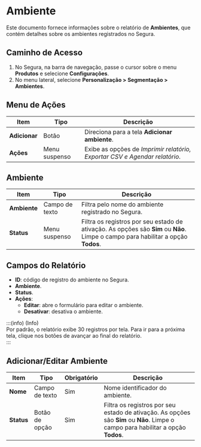 # Ambiente

Este documento fornece informações sobre o relatório de **Ambientes**, que contém detalhes sobre os ambientes registrados no Segura.

## Caminho de Acesso

1. No Segura, na barra de navegação, passe o cursor sobre o menu **Produtos** e selecione **Configurações**.  
2. No menu lateral, selecione **Personalização \> Segmentação \> Ambientes**.

## Menu de Ações

| Item | Tipo | Descrição |
| ----- | ----- | ----- |
| **Adicionar** | Botão | Direciona para a tela **Adicionar ambiente**. |
| **Ações** | Menu suspenso | Exibe as opções de *Imprimir relatório, Exportar CSV e Agendar relatório*. |

## Ambiente

| Item | Tipo | Descrição |
| ----- | ----- | ----- |
| **Ambiente** | Campo de texto | Filtra pelo nome do ambiente registrado no Segura. |
| **Status** | Menu suspenso | Filtra os registros por seu estado de ativação. As opções são **Sim** ou **Não**. Limpe o campo para habilitar a opção **Todos**. |

## Campos do Relatório

* **ID**: código de registro do ambiente no Segura.  
* **Ambiente**.  
* **Status**.  
* **Ações**:  
  * **Editar**: abre o formulário para editar o ambiente.  
  * **Desativar**: desativa o ambiente.

:::(info) (Info)  
Por padrão, o relatório exibe 30 registros por tela. Para ir para a próxima tela, clique nos botões de avançar ao final do relatório.  
:::

## Adicionar/Editar Ambiente

| Item | Tipo | Obrigatório | Descrição |
| ----- | ----- | ----- | ----- |
| **Nome** | Campo de texto | Sim | Nome identificador do ambiente. |
| **Status** | Botão de opção | Sim | Filtra os registros por seu estado de ativação. As opções são **Sim** ou **Não**. Limpe o campo para habilitar a opção **Todos**. |

